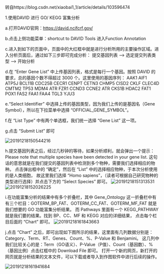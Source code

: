 转自https://blog.csdn.net/xiaobai1_1/article/details/103596474

1.使用DAVID 进行 GO/ KEGG 富集分析

  a.打开DAVID官网：https://david.ncifcrf.gov/
  
  b.点击上侧功能菜单：shortcut to DAVID Tools 进入Function Annotation
  
  c.进入到如下的页面中，页面中的大红框中就是进行分析所用的主要操作区域。进入分析页面后，通过如下三步即可完成分析：
提交基因列表 --> 选定提交列表类型 --> 开始分析

  d.在 “Enter Gene List” 中上传基因列表，格式是每行一个基因。按照 DAVID 的要求，总的基因个数不得超过 3000 个。这里使用的基因序列：
      AAK1 
      AIF1 
      ATP5J 
      BCL11B 
      CDC25B
      CECR1
      CENPT
      CETN3
      CHMP5
      CISD2
      CKLF
      CLEC4D
      CMTM2
      TP53
      MDM4
      ATR
      FZR1
      CCND3
      CCNE2
      ATR
      CKS1B
      HDAC2
      FAT1
      POX1
      FAS2
      FAA1
      FAA4
      TGL3
      YJU3
      
  e.“Select Identifier” 中选择上传的基因类型，因为我们上传的是基因名（Gene Symbol），所以在下拉菜单中选择 “OFFICIAL_GENE_SYMBOL”。
  
  f.在 “List Type” 中有两个单选框，我们统一选择 “Gene List” 这一项。
  
  g.点击 “Submit List” 即可
  
  ![20191218150544216](https://user-images.githubusercontent.com/102901955/166135036-6fb1d06c-0cb8-4378-a092-c667b15432dc.png)
  
  h.提交基因列表之后，经过几秒钟的等待，如果分析顺利，就会弹出一个提示：Please note that multiple species have been detected in your gene list. 
    这句话的意思就是在我们提交的基因列表中检测到多个物种，需要我们选择相应的物种。
    点击弹出框中的 “确定”，然后在 “List” 中的选择相应物种，于本次分析使用的是人类细胞，
    故这里我们选择 “Homo sapiens”，（读者可根据自己研究物种的类型进行选择）并点击下方的 “Select Species” 即可。
   ![20191218151313531](https://user-images.githubusercontent.com/102901955/166135104-f4b3be4e-8e1b-4c6d-9234-1645d542801c.png)
   ![20191218152026225](https://user-images.githubusercontent.com/102901955/166135116-11ab9e33-b95a-4c27-8856-c454493e2a8c.png)
   
  i.在功能富集分析的结果中有多个折叠栏，其中 Gene_Ontology 这一折叠栏中有有三个栏目：GOTERM_BP_FAT、GOTERM_CC_FAT、GOTERM_MF_FAT 就是我们想要的 GO 功能富集分析结果。
    而 Pathways 里面有一个 KEGG_PATHWAY 就是我们要的结果。找到 BP、CC、MF 和 KEGG 对应的详细结果， 点击每个栏目后面的 “Chart” 即可。
   ![20191218161843663](https://user-images.githubusercontent.com/102901955/166135146-40de1cb7-b8d7-4201-af5b-211f8ab3346b.png)
  
  j.点击 “Chart” 之后，即可出现如下图所示的结果，这里面有几列数据分别是：Category、Term、RT、Genes、Count、%、P-Value 和 Benjamini。
    这几列中我们比较关心的是：Term（GO语义）、P-Value（P值）、Count（基因数）、%（基因比例）点击红框中的 Download File 即可。
    打开一个新的网页，新打开的网页就是分析结果的文本文件，可以下载或者导入到作图软件中进行后续的操作。
  
  ![20191218161941684](https://user-images.githubusercontent.com/102901955/166135181-160938f2-cc9a-4b93-a4d8-5deb4afe37e7.png)





    


